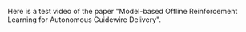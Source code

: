 Here is a test video of the paper "Model-based Offline Reinforcement Learning for Autonomous Guidewire Delivery".
